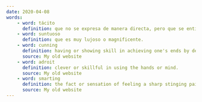 ```yaml
---
date: 2020-04-08
words:
    - word: tácito
      definition: que no se expresa de manera directa, pero que se entiende o se da por hecho.
    - word: suntuoso
      definition: que es muy lujoso o magnificente.
    - word: cunning
      definition: having or showing skill in achieving one's ends by deceit or evasion.
      source: My old website
    - word: adroit
      definition: clever or skillful in using the hands or mind.
      source: My old website
    - word: smarting
      definition: the fact or sensation of feeling a sharp stinging pain.
      source: My old website
---
```

